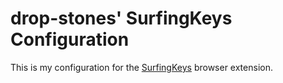 # drop-stones' SurfingKeys Configuration

This is my configuration for the [SurfingKeys](https://github.com/brookhong/Surfingkeys) browser extension.
